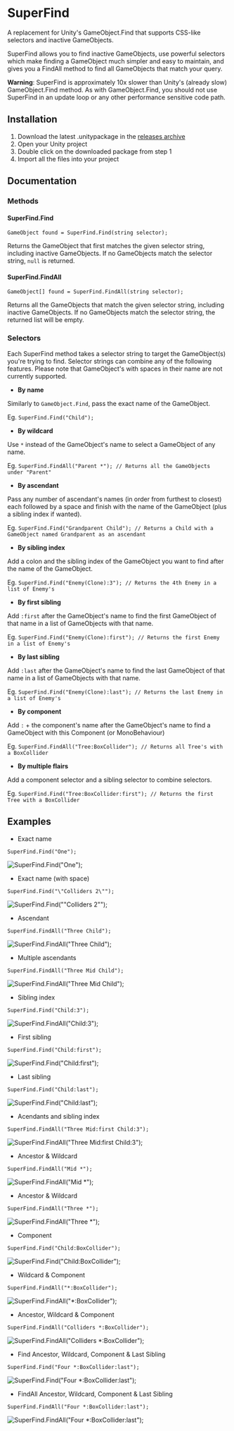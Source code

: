 # SuperFind

A replacement for Unity's GameObject.Find that supports CSS-like selectors and inactive GameObjects.

SuperFind allows you to find inactive GameObjects, use powerful selectors which make finding a GameObject much simpler and easy to maintain, and gives you a FindAll method to find all GameObjects that match your query.

**Warning**: SuperFind is approximately 10x slower than Unity's (already slow) GameObject.Find method. As with GameObject.Find, you should not use SuperFind in an update loop or any other performance sensitive code path.

## Installation

1. Download the latest .unitypackage in the [releases archive](https://github.com/haydenjameslee/unity-super-find/releases)
2. Open your Unity project
3. Double click on the downloaded package from step 1
4. Import all the files into your project

## Documentation

### Methods

#### SuperFind.Find

`GameObject found = SuperFind.Find(string selector);`

Returns the GameObject that first matches the given selector string, including inactive GameObjects. If no GameObjects match the selector string, `null` is returned.

#### SuperFind.FindAll

`GameObject[] found = SuperFind.FindAll(string selector);`

Returns all the GameObjects that match the given selector string, including inactive GameObjects. If no GameObjects match the selector string, the returned list will be empty.

### Selectors

Each SuperFind method takes a selector string to target the GameObject(s) you're trying to find. Selector strings can combine any of the following features. Please note that GameObject's with spaces in their name are not currently supported.

* **By name**

Similarly to `GameObject.Find`, pass the exact name of the GameObject.

Eg. `SuperFind.Find("Child");`

* **By wildcard**

Use `*` instead of the GameObject's name to select a GameObject of any name.

Eg. `SuperFind.FindAll("Parent *"); // Returns all the GameObjects under "Parent"`

* **By ascendant**

Pass any number of ascendant's names (in order from furthest to closest) each followed by a space and finish with the name of the GameObject (plus a sibling index if wanted).

Eg. `SuperFind.Find("Grandparent Child"); // Returns a Child with a GameObject named Grandparent as an ascendant`

* **By sibling index**

Add a colon and the sibling index of the GameObject you want to find after the name of the GameObject.

Eg. `SuperFind.Find("Enemy(Clone):3"); // Returns the 4th Enemy in a list of Enemy's`

* **By first sibling**

Add `:first` after the GameObject's name to find the first GameObject of that name in a list of GameObjects with that name.

Eg. `SuperFind.Find("Enemy(Clone):first"); // Returns the first Enemy in a list of Enemy's`

* **By last sibling**

Add `:last` after the GameObject's name to find the last GameObject of that name in a list of GameObjects with that name.

Eg. `SuperFind.Find("Enemy(Clone):last"); // Returns the last Enemy in a list of Enemy's`

* **By component**

Add `:` + the component's name after the GameObject's name to find a GameObject with this Component (or MonoBehaviour)

Eg. `SuperFind.FindAll("Tree:BoxCollider"); // Returns all Tree's with a BoxCollider`

* **By multiple flairs**

Add a component selector and a sibling selector to combine selectors.

Eg. `SuperFind.Find("Tree:BoxCollider:first"); // Returns the first Tree with a BoxCollider`


## Examples

* Exact name

`SuperFind.Find("One");`

![SuperFind.Find("One");](https://i.imgur.com/7WPWqJT.png)

* Exact name (with space)

`SuperFind.Find("\"Colliders 2\"");`

![SuperFind.Find("\"Colliders 2\"");](https://i.imgur.com/BhdNV6g.png)

* Ascendant

`SuperFind.FindAll("Three Child");`

![SuperFind.FindAll("Three Child");](https://i.imgur.com/zvYC9zf.png)

* Multiple ascendants

`SuperFind.FindAll("Three Mid Child");`

![SuperFind.FindAll("Three Mid Child");](https://i.imgur.com/zvYC9zf.png)

* Sibling index

`SuperFind.Find("Child:3");`

![SuperFind.FindAll("Child:3");](https://i.imgur.com/bdsNUbM.png)

* First sibling

`SuperFind.Find("Child:first");`

![SuperFind.Find("Child:first");](https://i.imgur.com/grZO7vK.png)

* Last sibling

`SuperFind.Find("Child:last");`

![SuperFind.Find("Child:last");](https://i.imgur.com/hudTbOK.png)

* Acendants and sibling index

`SuperFind.FindAll("Three Mid:first Child:3");`

![SuperFind.FindAll("Three Mid:first Child:3");](https://i.imgur.com/bdsNUbM.png)

* Ancestor & Wildcard

`SuperFind.FindAll("Mid *");`

![SuperFind.FindAll("Mid *");](https://i.imgur.com/N8Ehmij.png)

* Ancestor & Wildcard

`SuperFind.FindAll("Three *");`

![SuperFind.FindAll("Three *");](https://i.imgur.com/RaXOSEF.png)

* Component

`SuperFind.Find("Child:BoxCollider");`

![SuperFind.Find("Child:BoxCollider");](https://i.imgur.com/w2N3k2b.png)

* Wildcard & Component

`SuperFind.FindAll("*:BoxCollider");`

![SuperFind.FindAll("*:BoxCollider");](https://i.imgur.com/K1A3Gg1.png)

* Ancestor, Wildcard & Component

`SuperFind.FindAll("Colliders *:BoxCollider");`

![SuperFind.FindAll("Colliders *:BoxCollider");](https://i.imgur.com/GBCAnwe.png)

* Find Ancestor, Wildcard, Component & Last Sibling

`SuperFind.Find("Four *:BoxCollider:last");`

![SuperFind.Find("Four *:BoxCollider:last");](https://i.imgur.com/6Nd1uzW.png)

* FindAll Ancestor, Wildcard, Component & Last Sibling

`SuperFind.FindAll("Four *:BoxCollider:last");`

![SuperFind.FindAll("Four *:BoxCollider:last");](https://i.imgur.com/VxqjIUz.png)

